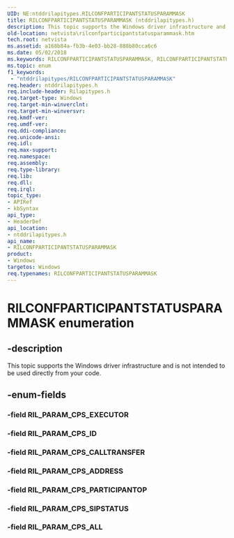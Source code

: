 ```yaml
---
UID: NE:ntddrilapitypes.RILCONFPARTICIPANTSTATUSPARAMMASK
title: RILCONFPARTICIPANTSTATUSPARAMMASK (ntddrilapitypes.h)
description: This topic supports the Windows driver infrastructure and is not intended to be used directly from your code.
old-location: netvista\rilconfparticipantstatusparammask.htm
tech.root: netvista
ms.assetid: a168b84a-fb3b-4e03-bb28-888b80cca6c6
ms.date: 05/02/2018
ms.keywords: RILCONFPARTICIPANTSTATUSPARAMMASK, RILCONFPARTICIPANTSTATUSPARAMMASK enumeration [Network Drivers Starting with Windows Vista], RIL_PARAM_CPS_ADDRESS, RIL_PARAM_CPS_ALL, RIL_PARAM_CPS_CALLTRANSFER, RIL_PARAM_CPS_ID, RIL_PARAM_CPS_PARTICIPANTOP, RIL_PARAM_CPS_SIPSTATUS, netvista.rilconfparticipantstatusparammask, ntddrilapitypes/RILCONFPARTICIPANTSTATUSPARAMMASK, ntddrilapitypes/RIL_PARAM_CPS_ADDRESS, ntddrilapitypes/RIL_PARAM_CPS_ALL, ntddrilapitypes/RIL_PARAM_CPS_CALLTRANSFER, ntddrilapitypes/RIL_PARAM_CPS_ID, ntddrilapitypes/RIL_PARAM_CPS_PARTICIPANTOP, ntddrilapitypes/RIL_PARAM_CPS_SIPSTATUS
ms.topic: enum
f1_keywords:
 - "ntddrilapitypes/RILCONFPARTICIPANTSTATUSPARAMMASK"
req.header: ntddrilapitypes.h
req.include-header: Rilapitypes.h
req.target-type: Windows
req.target-min-winverclnt: 
req.target-min-winversvr: 
req.kmdf-ver: 
req.umdf-ver: 
req.ddi-compliance: 
req.unicode-ansi: 
req.idl: 
req.max-support: 
req.namespace: 
req.assembly: 
req.type-library: 
req.lib: 
req.dll: 
req.irql: 
topic_type:
- APIRef
- kbSyntax
api_type:
- HeaderDef
api_location:
- ntddrilapitypes.h
api_name:
- RILCONFPARTICIPANTSTATUSPARAMMASK
product:
- Windows
targetos: Windows
req.typenames: RILCONFPARTICIPANTSTATUSPARAMMASK
---
```


# RILCONFPARTICIPANTSTATUSPARAMMASK enumeration


## -description


This topic supports the Windows driver infrastructure and is not intended to be used directly from your code.


## -enum-fields




### -field RIL_PARAM_CPS_EXECUTOR


### -field RIL_PARAM_CPS_ID


### -field RIL_PARAM_CPS_CALLTRANSFER


### -field RIL_PARAM_CPS_ADDRESS


### -field RIL_PARAM_CPS_PARTICIPANTOP


### -field RIL_PARAM_CPS_SIPSTATUS


### -field RIL_PARAM_CPS_ALL

